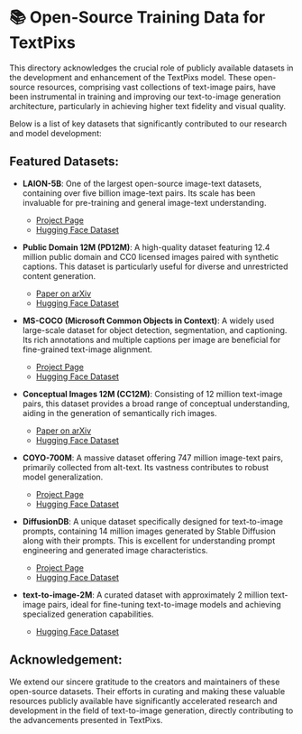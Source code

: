 # 📚 Open-Source Training Data for TextPixs

This directory acknowledges the crucial role of publicly available datasets in the development and enhancement of the TextPixs model. These open-source resources, comprising vast collections of text-image pairs, have been instrumental in training and improving our text-to-image generation architecture, particularly in achieving higher text fidelity and visual quality.

Below is a list of key datasets that significantly contributed to our research and model development:

## Featured Datasets:

- **LAION-5B**: One of the largest open-source image-text datasets, containing over five billion image-text pairs. Its scale has been invaluable for pre-training and general image-text understanding.
    - [Project Page](https://laion.ai/blog/laion-5b/)
    - [Hugging Face Dataset](https://huggingface.co/datasets/laion/laion5b)

- **Public Domain 12M (PD12M)**: A high-quality dataset featuring 12.4 million public domain and CC0 licensed images paired with synthetic captions. This dataset is particularly useful for diverse and unrestricted content generation.
    - [Paper on arXiv](https://arxiv.org/abs/2303.07184)
    - [Hugging Face Dataset](https://huggingface.co/datasets/public-domain-12m)

- **MS-COCO (Microsoft Common Objects in Context)**: A widely used large-scale dataset for object detection, segmentation, and captioning. Its rich annotations and multiple captions per image are beneficial for fine-grained text-image alignment.
    - [Project Page](https://cocodataset.org/#home)
    - [Hugging Face Dataset](https://huggingface.co/datasets/HuggingFaceM4/COCO)

- **Conceptual Images 12M (CC12M)**: Consisting of 12 million text-image pairs, this dataset provides a broad range of conceptual understanding, aiding in the generation of semantically rich images.
    - [Paper on arXiv](https://arxiv.org/abs/2102.08941)
    - [Hugging Face Dataset](https://huggingface.co/datasets/conceptual_12m)

- **COYO-700M**: A massive dataset offering 747 million image-text pairs, primarily collected from alt-text. Its vastness contributes to robust model generalization.
    - [Project Page](https://coyo-700m.laion.ai/)
    - [Hugging Face Dataset](https://huggingface.co/datasets/kakaobrain/coyo-700m)

- **DiffusionDB**: A unique dataset specifically designed for text-to-image prompts, containing 14 million images generated by Stable Diffusion along with their prompts. This is excellent for understanding prompt engineering and generated image characteristics.
    - [Project Page](https://diffusiondb.com/)
    - [Hugging Face Dataset](https://huggingface.co/datasets/poloclub/diffusiondb)

- **text-to-image-2M**: A curated dataset with approximately 2 million text-image pairs, ideal for fine-tuning text-to-image models and achieving specialized generation capabilities.
    - [Hugging Face Dataset](https://huggingface.co/datasets/ChristophSchuhmann/text-to-image-2M)

## Acknowledgement:

We extend our sincere gratitude to the creators and maintainers of these open-source datasets. Their efforts in curating and making these valuable resources publicly available have significantly accelerated research and development in the field of text-to-image generation, directly contributing to the advancements presented in TextPixs.